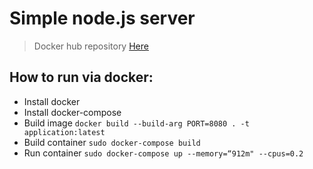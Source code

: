 # Simple node.js server

> Docker hub repository [Here](https://hub.docker.com/r/aleklz89/nodeapp_core)


## How to run via docker:
- Install docker
- Install docker-compose
- Build image `docker build --build-arg PORT=8080 . -t application:latest`
- Build container `sudo docker-compose build`
- Run container `sudo docker-compose up --memory=“912m" --cpus=0.2`
